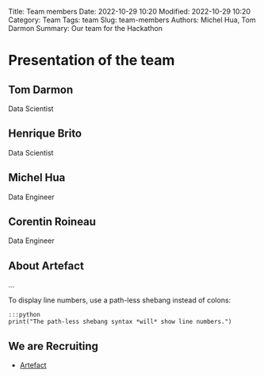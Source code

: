 Title: Team members
Date: 2022-10-29 10:20
Modified: 2022-10-29 10:20
Category: Team
Tags: team
Slug: team-members
Authors: Michel Hua, Tom Darmon
Summary: Our team for the Hackathon

# Presentation of the team

## Tom Darmon

Data Scientist

## Henrique Brito

Data Scientist

## Michel Hua

Data Engineer

## Corentin Roineau

Data Engineer

## About Artefact

...

To display line numbers, use a path-less shebang instead of colons:

    :::python
    print("The path-less shebang syntax *will* show line numbers.")


## We are Recruiting

- [Artefact](https://www.linkedin.com/company/artefact-global/mycompany/)
